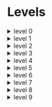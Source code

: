 # Levels

<details><summary>level 0</summary>
http://www.pythonchallenge.com/pc/def/0.html
</details>

<details><summary>level 1</summary>
http://www.pythonchallenge.com/pc/def/274877906944.html
</details>

<details><summary>level 2</summary>
http://www.pythonchallenge.com/pc/def/ocr.html
</details>

<details><summary>level 3</summary>
http://www.pythonchallenge.com/pc/def/equality.html
</details>

<details><summary>level 4</summary>
http://www.pythonchallenge.com/pc/def/linkedlist.html
</details>

<details><summary>level 5</summary>
http://www.pythonchallenge.com/pc/def/peak.html
</details>

<details><summary>level 6</summary>
http://www.pythonchallenge.com/pc/def/channel.html
</details>

<details><summary>level 7</summary>
http://www.pythonchallenge.com/pc/def/oxygen.html
</details>

<details><summary>level 8</summary>
http://www.pythonchallenge.com/pc/def/integrity.html
</details>

<details><summary>level 9</summary>
http://www.pythonchallenge.com/pc/return/good.html

    User: huge
    Pass: file
</details>
